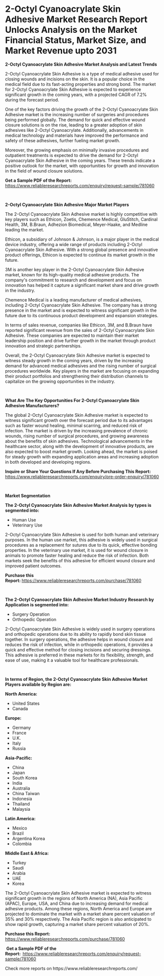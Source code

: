 <p><h1>2-Octyl Cyanoacrylate Skin Adhesive Market Research Report Unlocks Analysis on the Market Financial Status, Market Size, and Market Revenue upto 2031</h1></p><p><strong>2-Octyl Cyanoacrylate Skin Adhesive Market Analysis and Latest Trends</strong></p>
<p><p>2-Octyl Cyanoacrylate Skin Adhesive is a type of medical adhesive used for closing wounds and incisions on the skin. It is a popular choice in the medical field due to its fast-acting properties and strong bond. The market for 2-Octyl Cyanoacrylate Skin Adhesive is expected to experience significant growth in the coming years, with a projected CAGR of 7.2% during the forecast period.</p><p>One of the key factors driving the growth of the 2-Octyl Cyanoacrylate Skin Adhesive market is the increasing number of surgeries and procedures being performed globally. The demand for quick and effective wound closure solutions is on the rise, leading to a greater adoption of skin adhesives like 2-Octyl Cyanoacrylate. Additionally, advancements in medical technology and materials have improved the performance and safety of these adhesives, further fueling market growth.</p><p>Moreover, the growing emphasis on minimally invasive procedures and outpatient treatments is expected to drive the demand for 2-Octyl Cyanoacrylate Skin Adhesive in the coming years. These trends indicate a positive outlook for the market, with opportunities for growth and innovation in the field of wound closure solutions.</p></p>
<p><strong>Get a Sample PDF of the Report:&nbsp;</strong> <a href="https://www.reliableresearchreports.com/enquiry/request-sample/781060">https://www.reliableresearchreports.com/enquiry/request-sample/781060</a></p>
<p>&nbsp;</p>
<p><strong>2-Octyl Cyanoacrylate Skin Adhesive Major Market Players</strong></p>
<p><p>The 2-Octyl Cyanoacrylate Skin Adhesive market is highly competitive with key players such as Ethicon, Zoetis, Chemence Medical, GluStitch, Cardinal Health, 3M, B.Braun, Adhezion Biomedical, Meyer-Haake, and Medline leading the market.</p><p>Ethicon, a subsidiary of Johnson & Johnson, is a major player in the medical device industry, offering a wide range of products including 2-Octyl Cyanoacrylate Skin Adhesive. With a strong global presence and innovative product offerings, Ethicon is expected to continue its market growth in the future.</p><p>3M is another key player in the 2-Octyl Cyanoacrylate Skin Adhesive market, known for its high-quality medical adhesive products. The company's commitment to research and development and focus on innovation has helped it capture a significant market share and drive growth in the industry.</p><p>Chemence Medical is a leading manufacturer of medical adhesives, including 2-Octyl Cyanoacrylate Skin Adhesive. The company has a strong presence in the market and is expected to witness significant growth in the future due to its continuous product development and expansion strategies.</p><p>In terms of sales revenue, companies like Ethicon, 3M, and B.Braun have reported significant revenue from the sales of 2-Octyl Cyanoacrylate Skin Adhesive. These companies are expected to maintain their market leadership position and drive further growth in the market through product innovation and strategic partnerships.</p><p>Overall, the 2-Octyl Cyanoacrylate Skin Adhesive market is expected to witness steady growth in the coming years, driven by the increasing demand for advanced medical adhesives and the rising number of surgical procedures worldwide. Key players in the market are focusing on expanding their product portfolios and strengthening their distribution channels to capitalize on the growing opportunities in the industry.</p></p>
<p>&nbsp;</p>
<p><strong>What Are The Key Opportunities For 2-Octyl Cyanoacrylate Skin Adhesive Manufacturers?</strong></p>
<p><p>The global 2-Octyl Cyanoacrylate Skin Adhesive market is expected to witness significant growth over the forecast period due to its advantages such as faster wound healing, minimal scarring, and reduced risk of infection. The market is driven by the increasing prevalence of chronic wounds, rising number of surgical procedures, and growing awareness about the benefits of skin adhesives. Technological advancements in the healthcare sector, along with the development of innovative products, are also expected to boost market growth. Looking ahead, the market is poised for steady growth with expanding application areas and increasing adoption in both developed and developing regions.</p></p>
<p><strong>Inquire or Share Your Questions If Any Before Purchasing This Report:</strong> <a href="https://www.reliableresearchreports.com/enquiry/pre-order-enquiry/781060">https://www.reliableresearchreports.com/enquiry/pre-order-enquiry/781060</a></p>
<p>&nbsp;</p>
<p><strong>Market Segmentation</strong></p>
<p><strong>The 2-Octyl Cyanoacrylate Skin Adhesive Market Analysis by types is segmented into:</strong></p>
<p><ul><li>Human Use</li><li>Veterinary Use</li></ul></p>
<p><p>2-Octyl Cyanoacrylate Skin Adhesive is used for both human and veterinary purposes. In the human use market, this adhesive is widely used in surgical procedures as a replacement for sutures due to its quick, effective bonding properties. In the veterinary use market, it is used for wound closure in animals to promote faster healing and reduce the risk of infection. Both markets seek the benefits of this adhesive for efficient wound closure and improved patient outcomes.</p></p>
<p><strong>Purchase this Report:&nbsp;</strong><a href="https://www.reliableresearchreports.com/purchase/781060">https://www.reliableresearchreports.com/purchase/781060</a></p>
<p>&nbsp;</p>
<p><strong>The 2-Octyl Cyanoacrylate Skin Adhesive Market Industry Research by Application is segmented into:</strong></p>
<p><ul><li>Surgery Operation</li><li>Orthopedic Operation</li></ul></p>
<p><p>2-Octyl Cyanoacrylate Skin Adhesive is widely used in surgery operations and orthopedic operations due to its ability to rapidly bond skin tissue together. In surgery operations, the adhesive helps in wound closure and reduces the risk of infection, while in orthopedic operations, it provides a quick and effective method for closing incisions and securing dressings. This adhesive is preferred in these markets for its flexibility, strength, and ease of use, making it a valuable tool for healthcare professionals.</p></p>
<p>&nbsp;</p>
<p><strong>In terms of Region, the 2-Octyl Cyanoacrylate Skin Adhesive Market Players available by Region are:</strong></p>
<p>
    <p> <strong> North America: </strong>
        <ul>
            <li>United States</li>
            <li>Canada</li>
        </ul>
        </p> 
    <p> <strong> Europe: </strong>
        <ul>
            <li>Germany</li>
            <li>France</li>
            <li>U.K.</li>
            <li>Italy</li>
            <li>Russia</li>
        </ul>
        </p> 
    <p> <strong> Asia-Pacific: </strong>
        <ul>
            <li>China</li>
            <li>Japan</li>
            <li>South Korea</li>
            <li>India</li>
            <li>Australia</li>
            <li>China Taiwan</li>
            <li>Indonesia</li>
            <li>Thailand</li>
            <li>Malaysia</li>
        </ul>
        </p> 
    <p> <strong> Latin America: </strong>
        <ul>
            <li>Mexico</li>
            <li>Brazil</li>
            <li>Argentina Korea</li>
            <li>Colombia</li>
        </ul>
        </p> 
    <p> <strong> Middle East & Africa: </strong>
        <ul>
            <li>Turkey</li>
            <li>Saudi</li>
            <li>Arabia</li>
            <li>UAE</li>
            <li>Korea</li>
        </ul>
    </p>
    </p>
<p><p>The 2-Octyl Cyanoacrylate Skin Adhesive market is expected to witness significant growth in the regions of North America (NA), Asia Pacific (APAC), Europe, USA, and China due to increasing demand for medical adhesive products. Among these regions, North America and Europe are projected to dominate the market with a market share percent valuation of 35% and 30% respectively. The Asia Pacific region is also anticipated to show rapid growth, capturing a market share percent valuation of 20%.</p></p>
<p><strong>Purchase this Report: </strong><a href="https://www.reliableresearchreports.com/purchase/781060">https://www.reliableresearchreports.com/purchase/781060</a></p>
<p>&nbsp;<strong>Get a Sample PDF of the Report:&nbsp;&nbsp;</strong><a href="https://www.reliableresearchreports.com/enquiry/request-sample/781060">https://www.reliableresearchreports.com/enquiry/request-sample/781060</a></p>
<p><strong></strong></p>
<p>Check more reports on https://www.reliableresearchreports.com/</p>